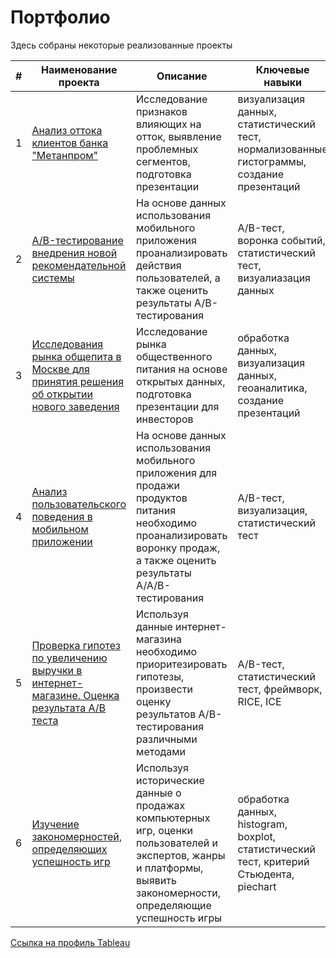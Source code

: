 # Портфолио
Здесь собраны некоторые реализованные проекты

| # | Наименование проекта | Описание | Ключевые навыки | Статус проекта |
| ----------- | ----------- | ----------- | ----------- | ----------- |
| 1 | [Анализ оттока клиентов банка "Метанпром"](https://github.com/vadimstupakov/Portfolio/tree/d34b43e3ba6e42e77279a3724b5e5c7876f93eea/Banks) | Исследование признаков влияющих на отток, выявление проблемных сегментов, подготовка презентации | визуализация данных, статистический тест, нормализованные гистограммы, создание презентаций | Завершен (29.05.2023) |
| 2 | [A/B-тестирование внедрения новой рекомендательной системы](https://github.com/vadimstupakov/Portfolio/blob/21ff6eedef0400eb3abbc9d97811e600e267fb34/AB%20test/AB.ipynb) | На основе данных использования мобильного приложения проанализировать действия пользователей, а также оценить результаты A/B-тестирования | A/B-тест, воронка событий, статистический тест, визуалиазация данных | Завершен (05.06.2023) |
| 3 | [Исследования рынка общепита в Москве для принятия решения об открытии нового заведения](https://github.com/vadimstupakov/Portfolio/tree/a6614ddcc4300510154749fb1e9fe7c84c516650/Restaurant%20Market) | Исследование рынка общественного питания на основе открытых данных, подготовка презентации для инвесторов | обработка данных, визуализация данных, геоаналитика, создание презентаций | Завершен (22.04.2023) |
| 4 | [Анализ пользовательского поведения в мобильном приложении](https://github.com/vadimstupakov/Portfolio/tree/e7f2972fef175b977800bdb3eacdf50502d153dd/User%20Behaviour) | На основе данных использования мобильного приложения для продажи продуктов питания необходимо проанализировать воронку продаж, а также оценить результаты A/A/B-тестирования | A/B-тест, визуализация, статистический тест | Завершен (05.04.2023) |
| 5 | [Проверка гипотез по увеличению выручки в интернет-магазине. Оценка результата A/B теста](https://github.com/vadimstupakov/Portfolio/tree/e6def31873aa6a911a4f97bd280a47008f167f9a/Hypothesis%20Testing) |Используя данные интернет-магазина необходимо приоритезировать гипотезы, произвести оценку результатов A/B-тестирования различными методами | A/B-тест, статистический тест, фреймворк, RICE, ICE | Завершен (25.03.2023) |
| 6 | [Изучение закономерностей, определяющих успешность игр](https://github.com/vadimstupakov/Portfolio/tree/1d80e7e4879076010d7f04a2a67bf16634028d40/Games) | Используя исторические данные о продажах компьютерных игр, оценки пользователей и экспертов, жанры и платформы, выявить закономерности, определяющие успешность игры | обработка данных, histogram, boxplot, статистический тест, критерий Стьюдента, piechart| Завершен (25.01.2023) |

[Ссылка на профиль Tableau](https://public.tableau.com/app/profile/vadim.stupakov)
